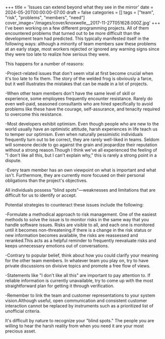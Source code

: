 +++
title = 'Issues can extend beyond what they see in the mirror'
date = 2024-05-20T00:00:00-07:00
draft = false
categories = []
tags = ["team", "risk", "problems", "members", "need"]
cover_image='/images/cover/knoxwelle__2017-11-27T051628.000Z.jpg'
+++
I've been working on a few different programming projects. All of them encountered problems that turned out to be more difficult than the development team had predicted. This typically manifested itself in the following ways: although a minority of team members saw these problems at an early stage, most workers rejected or ignored any warning signs since they were too late to realize how serious they were.

This happens for a number of reasons:

-Project-related issues that don't seem vital at first become crucial when it's too late to fix them. The story of the welded frog is obviously a farce, but it well illustrates the mistakes that can be made in a lot of projects.

-When other team members don't have the same level of skill or experience, some employees frequently encounter resistance. Rarely do even well-paid, seasoned consultants who are hired specifically to avoid problems like these have the courage, self-assurance, and tenacity required to overcome this resistance.

-Most developers exhibit optimism. Even though people who are new to the world usually have an optimistic attitude, harsh experiences in life teach us to temper our optimism. Even when naturally pessimistic individuals frequently turn out to be correct, they are rarely well-liked in teams. Seldom will someone decide to go against the grain and jeopardize their reputation without a strong reason.Though I think we've all experienced the feeling of "I don't like all this, but I can't explain why," this is rarely a strong point in a dispute.

-Every team member has an own viewpoint on what is important and what isn't. Furthermore, they are currently more focused on their personal obligations than the project's objectives.

All individuals possess "blind spots"—weaknesses and limitations that are difficult for us to identify or accept.

Potential strategies to counteract these issues include the following:

-Formulate a methodical approach to risk management. One of the easiest methods to solve the issue is to monitor risks in the same way that you handle software issues. Risks are visible to all, and each one is monitored until it becomes non-threatening.If there is a change in the risk status or new information becomes available, the risks are reassessed and reranked.This acts as a helpful reminder to frequently reevaluate risks and keeps unnecessary emotions out of conversations.

-Contrary to popular belief, think about how you could clarify your meaning for the other team members. In whatever team you play on, try to have private discussions on divisive topics and promote a free flow of views.

-Statements like "I don't like all this" are important to pay attention to. If reliable information is currently unavailable, try to come up with the most straightforward plan for getting it through verification.

-Remember to link the team and customer representations to your system vision.Although useful, open communication and consistent customer interaction cannot be replaced by instruments such as a prioritized list of unofficial criteria.

It's difficult by nature to recognize your "blind spots." The people you are willing to hear the harsh reality from when you need it are your most precious asset.